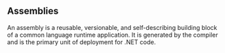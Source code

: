 ## Assemblies

An assembly is a reusable, versionable, and self-describing building block of a common language runtime application. It is generated by the compiler and is the primary unit of deployment for .NET code.
